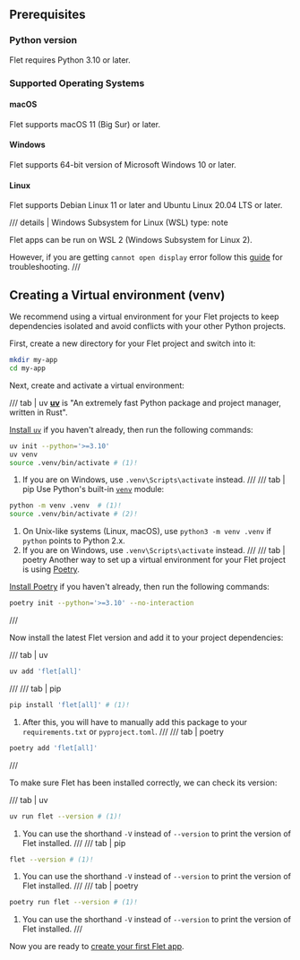 ## Prerequisites

### Python version

Flet requires Python 3.10 or later.

### Supported Operating Systems

#### macOS

Flet supports macOS 11 (Big Sur) or later.

#### Windows

Flet supports 64-bit version of Microsoft Windows 10 or later.

#### Linux

Flet supports Debian Linux 11 or later and Ubuntu Linux 20.04 LTS or later.

/// details | Windows Subsystem for Linux (WSL)
    type: note

Flet apps can be run on WSL 2 (Windows Subsystem for Linux 2).

However, if you are getting `cannot open display` error follow this 
[guide](https://github.com/microsoft/wslg/wiki/Diagnosing-%22cannot-open-display%22-type-issues-with-WSLg) for troubleshooting.
///


## Creating a Virtual environment (venv)

We recommend using a virtual environment for your Flet projects to keep dependencies 
isolated and avoid conflicts with your other Python projects.

First, create a new directory for your Flet project and switch into it:

```bash
mkdir my-app
cd my-app
```

Next, create and activate a virtual environment:

/// tab | uv
[**uv**](https://docs.astral.sh/uv/) is "An extremely fast Python package and project manager, written in Rust".

[Install `uv`](https://docs.astral.sh/uv/getting-started/installation) if you haven't already, then run the following commands:

```bash
uv init --python='>=3.10' 
uv venv
source .venv/bin/activate # (1)!
```

1. If you are on Windows, use `.venv\Scripts\activate` instead.
///
/// tab | pip
Use Python's built-in [`venv`](https://docs.python.org/3/library/venv.html) module:
```bash
python -m venv .venv  # (1)!
source .venv/bin/activate # (2)!
```

1. On Unix-like systems (Linux, macOS), use `python3 -m venv .venv` if `python` points to Python 2.x.
2. If you are on Windows, use `.venv\Scripts\activate` instead.
///
/// tab | poetry
Another way to set up a virtual environment for your Flet project is using [Poetry](https://python-poetry.org/docs/).

[Install Poetry](https://python-poetry.org/docs/#installation) if you haven't already, then run the following commands:

```bash
poetry init --python='>=3.10' --no-interaction
```
/// 

Now install the latest Flet version and add it to your project dependencies:

/// tab | uv
```bash
uv add 'flet[all]'
```
///
/// tab | pip
```bash
pip install 'flet[all]' # (1)!
```

1. After this, you will have to manually add this package to your `requirements.txt` or `pyproject.toml`.
///
/// tab | poetry
```bash
poetry add 'flet[all]'
```
///

To make sure Flet has been installed correctly, we can check its version:

/// tab | uv
```bash
uv run flet --version # (1)!
```

1. You can use the shorthand `-V` instead of `--version` to print the version of Flet installed.
///
/// tab | pip
```bash
flet --version # (1)!
```

1. You can use the shorthand `-V` instead of `--version` to print the version of Flet installed.
///
/// tab | poetry
```bash
poetry run flet --version # (1)!
```

1. You can use the shorthand `-V` instead of `--version` to print the version of Flet installed.
///

Now you are ready to [create your first Flet app](create-flet-app.md).
